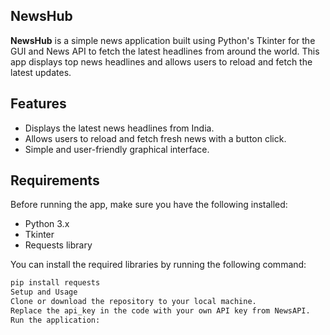 ## NewsHub

**NewsHub** is a simple news application built using Python's Tkinter for the GUI and News API to fetch the latest headlines from around the world. This app displays top news headlines and allows users to reload and fetch the latest updates.

## Features

- Displays the latest news headlines from India.
- Allows users to reload and fetch fresh news with a button click.
- Simple and user-friendly graphical interface.

## Requirements

Before running the app, make sure you have the following installed:

- Python 3.x
- Tkinter
- Requests library

You can install the required libraries by running the following command:

```bash
pip install requests
Setup and Usage
Clone or download the repository to your local machine.
Replace the api_key in the code with your own API key from NewsAPI.
Run the application:


